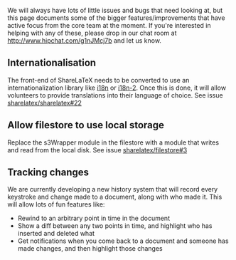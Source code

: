 We will always have lots of little issues and bugs that need looking at, but this page documents some of the bigger features/improvements that have active focus from the core team at the moment. If you're interested in helping with any of these, please drop in our chat room at http://www.hipchat.com/g1nJMcj7b and let us know.

## Internationalisation

The front-end of ShareLaTeX needs to be converted to use an internationalization library like [i18n](https://github.com/mashpie/i18n-node) or [i18n-2](https://github.com/jeresig/i18n-node-2). Once this is done, it will allow volunteers to provide translations into their language of choice. See issue [sharelatex/sharelatex#22](https://github.com/sharelatex/sharelatex/issues/22)

## Allow filestore to use local storage

Replace the s3Wrapper module in the filestore with a module that writes and read from the local disk. See issue [sharelatex/filestore#3](https://github.com/sharelatex/filestore-sharelatex/issues/3)

## Tracking changes

We are currently developing a new history system that will record every keystroke and change made to a document, along with who made it. This will allow lots of fun features like:

* Rewind to an arbitrary point in time in the document
* Show a diff between any two points in time, and highlight who has inserted and deleted what
* Get notifications when you come back to a document and someone has made changes, and then highlight those changes